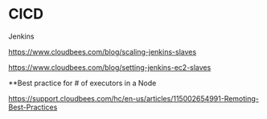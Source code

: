 # CICD

Jenkins

https://www.cloudbees.com/blog/scaling-jenkins-slaves

https://www.cloudbees.com/blog/setting-jenkins-ec2-slaves


**Best practice for # of executors in a Node

https://support.cloudbees.com/hc/en-us/articles/115002654991-Remoting-Best-Practices
